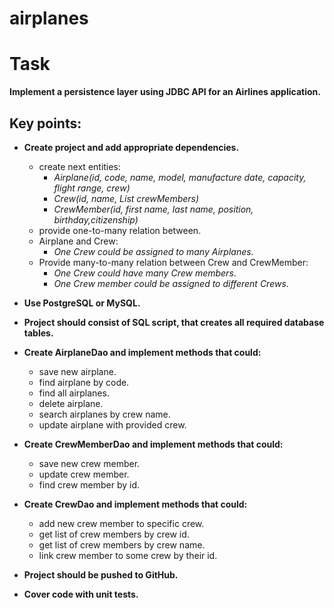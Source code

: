 # airplanes

# Task
**Implement a persistence layer using JDBC API for an Airlines application.**
## Key points:
- **Create project and add appropriate dependencies.**  
  - create next entities:
    - *Airplane(id, code, name, model, manufacture date, capacity, flight range, crew)*
    - *Crew(id, name, List<CrewMember> crewMembers)*
    - *CrewMember(id, first name, last name, position, birthday,citizenship)*
  - provide one-to-many relation between.  
  - Airplane and Crew: 
    - *One Crew could be assigned to many Airplanes.*
  - Provide many-to-many relation between Crew and CrewMember:
    - *One Crew could have many Crew members*.
    - *One Crew member could be assigned to different Crews*.

- **Use PostgreSQL or MySQL.**  
- **Project should consist of SQL script, that creates all required database tables.**  
- **Create AirplaneDao and implement methods that could:**
    - save new airplane.
    - find airplane by code.
    - find all airplanes.
    - delete airplane.
    - search airplanes by crew name.
    - update airplane with provided crew.
- **Create CrewMemberDao and implement methods that could:**
    - save new crew member.
    - update crew member. 
    - find crew member by id.
- **Create CrewDao and implement methods that could:**
    - add new crew member to specific crew.
    - get list of crew members by crew id.
    - get list of crew members by crew name.
    - link crew member to some crew by their id.
- **Project should be pushed to GitHub.**
- **Cover code with unit tests.**

